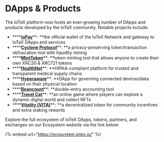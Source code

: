 # DApps & Products

The IoTeX platform now hosts an ever-growing number of DApps and products developed by the IoTeX community. Notable projects include:

* ****[**ioPay**](https://iopay.iotex.io)**: **the official wallet of the IoTeX Network and gateway to IoTeX DApps and services
* ****[**Cyclone Protocol**](https://cyclone.xyz)**: **a privacy-preserving token/transaction obfuscation tool with liquidity mining
* ****[**MintToken**](http://minttoken.io)**: **token minting tool that allows anyone to create their own XRC20 & XRC721 tokens
* ****[**HealthNet**](https://consensusnetworks.com/healthnet/)**: **HIPAA-compliant platform for trusted and transparent medical supply chains
* ****[**Hyperaware**](https://londonblockchainlabs.com/projects-1/project-hyperaware)**: **DApp for governing connected devices/data based on their physical location
* ****[**Beancount**](https://beancount.io)**: **double-entry accounting tool
* ****[**Travel Cat**](https://community.iotex.io/t/travel-cat-step-by-step-instruction/1550)**: **an online game where players can explore a dynamic digital world and collect NFTs
* ****[**Vitality (VITA)**](https://iotex.io/vita)**: **a decentralized token for community incentives and extra staking rewards

Explore the full ecosystem of IoTeX DApps, tokens, partners, and exchanges on our Ecosystem website via the link below:

{% embed url="https://ecosystem.iotex.io/" %}
